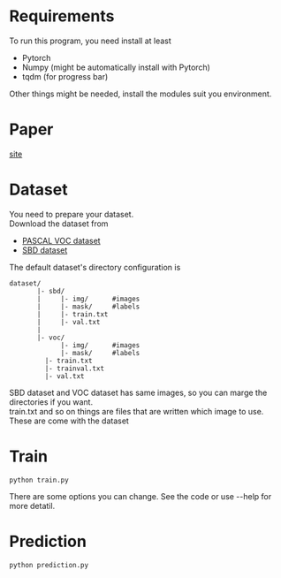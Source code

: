 # Requirements 
To run this program, you need install at least
- Pytorch
- Numpy (might be automatically install with Pytorch)
- tqdm (for progress bar)
  
Other things might be needed, install the modules suit you environment.

# Paper
[site](http://vision.cs.utexas.edu/projects/pixelobjectness/)  
  
# Dataset
You need to prepare your dataset.  
Download the dataset from
- [PASCAL VOC dataset](http://host.robots.ox.ac.uk/pascal/VOC/)
- [SBD dataset](http://home.bharathh.info/pubs/codes/SBD/download.html)  
  
The default dataset's directory configuration is
```
dataset/
       |- sbd/
       |     |- img/      #images
       |     |- mask/     #labels
       |     |- train.txt
       |     |- val.txt
       |
       |- voc/
             |- img/      #images
             |- mask/     #labels
	     |- train.txt
	     |- trainval.txt
	     |- val.txt
```
SBD dataset and VOC dataset has same images, so you can marge the directories if you want.  
train.txt and so on things are files that are written which image to use. These are come with the dataset
  
# Train
```
python train.py
```
There are some options you can change. See the code or use --help for more detatil.  

# Prediction
```
python prediction.py
```
